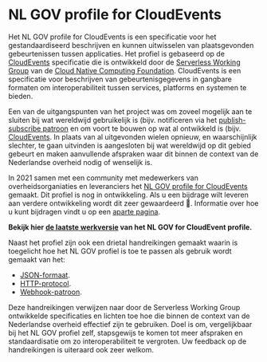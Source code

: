 # NL GOV profile for CloudEvents

Het NL GOV profile for CloudEvents is een specificatie voor het gestandaardiseerd
beschrijven en kunnen uitwisselen van plaatsgevonden gebeurtenissen tussen applicaties.
Het profiel is gebaseerd op de [CloudEvents](https://cloudevents.io/) specificatie die is ontwikkeld door de [Serverless Working Group](https://github.com/cncf/wg-serverless) van de
[Cloud Native Computing Foundation](https://www.cncf.io/). CloudEvents is een
specificatie voor beschrijven van gebeurtenisgegevens in gangbare formaten
om interoperabiliteit tussen services, platforms en systemen te bieden.

Een van de uitgangspunten van het project was om zoveel mogelijk aan te sluiten bij wat wereldwijd gebruikelijk is (bijv. notificeren via het [publish-subscribe patroon](https://en.wikipedia.org/wiki/Publish%E2%80%93subscribe_pattern) en om voort te bouwen op wat al ontwikkeld is (bijv. [CloudEvents](https://cloudevents.io/). In plaats van al uitgevonden wielen opnieuw, en waarschijnlijk slechter, te gaan uitvinden is aangesloten bij wat wereldwijd op dit gebied gebeurt en maken aanvullende afspraken waar dit binnen de context van de Nederlandse overheid nodig of wenselijk is.

In 2021 samen met een community met medewerkers van overheidsorganiaties en leveranciers het [NL GOV profile for CloudEvents](https://vng-realisatie.github.io/NL-GOV-profile-for-CloudEvents/) gemaakt. Dit profiel is nog in ontwikkeling. Als u een bijdrage wilt leveren aan verdere ontwikkeling wordt dit zeer gewaardeerd 🙏. Informatie over hoe u kunt bijdragen vindt u op een [aparte pagina](../../CONTRIBUTING.md).

**Bekijk hier [de laatste werkversie](https://vng-realisatie.github.io/NL-GOV-profile-for-CloudEvents/) van
het NL GOV for CloudEvent profile.**


Naast het profiel zijn ook een drietal handreikingen gemaakt waarin is toegelicht hoe het NL GOV profiel is toe te passen als gebruik wordt gemaakt van het:

- [JSON-formaat](https://github.com/VNG-Realisatie/NL-GOV-profile-for-CloudEvents/blob/main/NL-GOV-Guideline-for-CloudEvents-JSON.md).
- [HTTP-protocol](https://github.com/VNG-Realisatie/NL-GOV-profile-for-CloudEvents/blob/main/NL-GOV-Guideline-for-CloudEvents-HTTP.md).
- [Webhook-patroon](https://github.com/VNG-Realisatie/NL-GOV-profile-for-CloudEvents/blob/main/NL-GOV-Guideline-for-CloudEvents-Webhook.md).

Deze handreikingen verwijzen naar door de Serverless Working Group ontwikkelde specificaties en lichten toe hoe die binnen de context van de Nederlandse overheid effectief zijn te gebruiken. Doel is om, vergelijkbaar bij het NL GOV profiel zelf, stapsgewijs te komen tot meer afspraken en standaardisatie om zo interoperabiliteit te vergroten. Uw feedback op de handreikingen is uiteraard ook zeer welkom.
